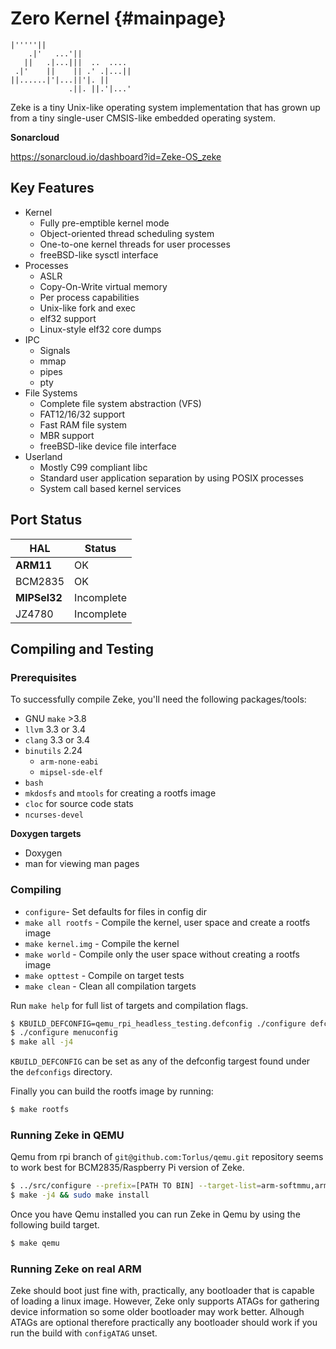 Zero Kernel    {#mainpage}
===========

    |'''''||
        .|'   ...'||
       ||   .|...|||  ..  .... 
     .|'    ||    || .' .|...|| 
    ||......|'|...||'|. || 
                 .||. ||.'|...'

Zeke is a tiny Unix-like operating system implementation that has grown up from
a tiny single-user CMSIS-like embedded operating system.

**Sonarcloud**

https://sonarcloud.io/dashboard?id=Zeke-OS_zeke

Key Features
------------
- Kernel
    - Fully pre-emptible kernel mode
    - Object-oriented thread scheduling system
    - One-to-one kernel threads for user processes
    - freeBSD-like sysctl interface
- Processes
    - ASLR
    - Copy-On-Write virtual memory
    - Per process capabilities
    - Unix-like fork and exec
    - elf32 support
    - Linux-style elf32 core dumps
- IPC
    - Signals
    - mmap
    - pipes
    - pty
- File Systems
    - Complete file system abstraction (VFS)
    - FAT12/16/32 support
    - Fast RAM file system
    - MBR support
    - freeBSD-like device file interface
- Userland
    - Mostly C99 compliant libc
    - Standard user application separation by using POSIX processes
    - System call based kernel services

Port Status
-----------

| HAL           | Status        |
|---------------|---------------|
| **ARM11**     | OK            |
|   BCM2835     | OK            |
| **MIPSel32**  | Incomplete    |
|   JZ4780      | Incomplete    |


Compiling and Testing
---------------------

### Prerequisites

To successfully compile Zeke, you'll need the following packages/tools:

- GNU `make` >3.8
- `llvm` 3.3 or 3.4
- `clang` 3.3 or 3.4
- `binutils` 2.24
    - `arm-none-eabi`
    - `mipsel-sde-elf`
- `bash`
- `mkdosfs` and `mtools` for creating a rootfs image
- `cloc` for source code stats
- `ncurses-devel`

**Doxygen targets**

- Doxygen
- man for viewing man pages

### Compiling

+ `configure`- Set defaults for files in config dir
+ `make all rootfs` - Compile the kernel, user space and create a rootfs image
+ `make kernel.img` - Compile the kernel
+ `make world` - Compile only the user space without creating a rootfs image
+ `make opttest` - Compile on target tests
+ `make clean` - Clean all compilation targets

Run `make help` for full list of targets and compilation flags.

```bash
$ KBUILD_DEFCONFIG=qemu_rpi_headless_testing.defconfig ./configure defconfig
$ ./configure menuconfig
$ make all -j4
```

`KBUILD_DEFCONFIG` can be set as any of the defconfig targest found under
the `defconfigs` directory.

Finally you can build the rootfs image by running:

```bash
$ make rootfs
```

### Running Zeke in QEMU

Qemu from rpi branch of `git@github.com:Torlus/qemu.git` repository seems to work
best for BCM2835/Raspberry Pi version of Zeke.

```bash
$ ../src/configure --prefix=[PATH TO BIN] --target-list=arm-softmmu,arm-linux-user,armeb-linux-user --enable-sdl
$ make -j4 && sudo make install
```

Once you have Qemu installed you can run Zeke in Qemu by using the following
build target.

```bash
$ make qemu
```

### Running Zeke on real ARM

Zeke should boot just fine with, practically, any bootloader that is capable of
loading a linux image. However, Zeke only supports ATAGs for gathering device
information so some older bootloader may work better. Alhough ATAGs are optional
therefore practically any bootloader should work if you run the build with
`configATAG` unset.

